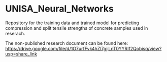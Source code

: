 # UNISA_Neural_Networks
Repository for the training data and trained model for predicting compression and split tensile strengths of concrete samples used in reserach.

The non-published research document can be found here: https://drive.google.com/file/d/1O7urfFvk4hZl7gjiLnT0YYRIf2Qobisq/view?usp=share_link
